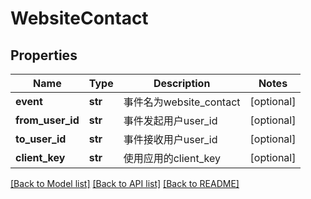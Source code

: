 # WebsiteContact

## Properties
Name | Type | Description | Notes
------------ | ------------- | ------------- | -------------
**event** | **str** | 事件名为website_contact | [optional] 
**from_user_id** | **str** | 事件发起用户user_id | [optional] 
**to_user_id** | **str** | 事件接收用户user_id | [optional] 
**client_key** | **str** | 使用应用的client_key | [optional] 

[[Back to Model list]](../README.md#documentation-for-models) [[Back to API list]](../README.md#documentation-for-api-endpoints) [[Back to README]](../README.md)

